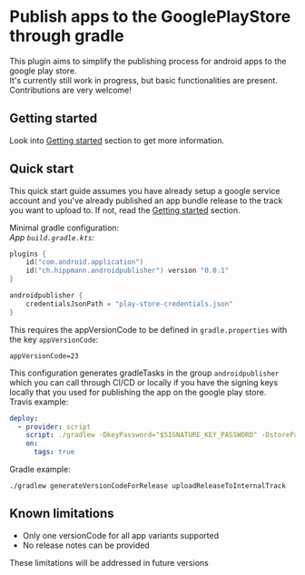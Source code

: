 # Publish apps to the GooglePlayStore through gradle
This plugin aims to simplify the publishing process for android apps to the google play store.  
It's currently still work in progress, but basic functionalities are present.  
Contributions are very welcome!

## Getting started
Look into [Getting started](GETTING_STARTED.md) section to get more information.

## Quick start
This quick start guide assumes you have already setup a google service account and you've already published an app bundle release to the track you want to upload to. If not, read the [Getting started](GETTING_STARTED.md) section.

Minimal gradle configuration:  
*App `build.gradle.kts`:*
```kotlin
plugins {
    id("com.android.application")
    id("ch.hippmann.androidpublisher") version "0.0.1"
}

androidpublisher {
    credentialsJsonPath = "play-store-credentials.json"
}
```

This requires the appVersionCode to be defined in `gradle.properties` with the key `appVersionCode`:
```properties
appVersionCode=23
```

This configuration generates gradleTasks in the group `androidpublisher` which you can call through CI/CD or locally if you have the signing keys locally that you used for publishing the app on the google play store.  
Travis example:
```yaml
deploy:
  - provider: script
    script: ./gradlew -DkeyPassword="$SIGNATURE_KEY_PASSWORD" -DstorePassword="$SIGNATURE_STORE_PASSWORD" generateVersionCodeForRelease uploadReleaseToInternalTrack
    on:
      tags: true
```  

Gradle example:
```shell script
./gradlew generateVersionCodeForRelease uploadReleaseToInternalTrack
```

## Known limitations
 - Only one versionCode for all app variants supported
 - No release notes can be provided
 
 These limitations will be addressed in future versions